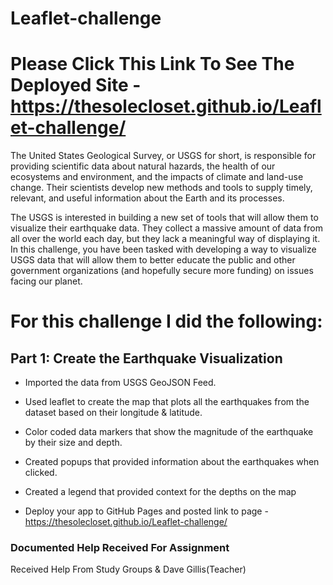 # Leaflet-challenge

# Please Click This Link To See The Deployed Site - https://thesolecloset.github.io/Leaflet-challenge/ 

The United States Geological Survey, or USGS for short, is responsible for providing scientific data about natural hazards, the health of our ecosystems and environment, and the impacts of climate and land-use change. Their scientists develop new methods and tools to supply timely, relevant, and useful information about the Earth and its processes.

The USGS is interested in building a new set of tools that will allow them to visualize their earthquake data. They collect a massive amount of data from all over the world each day, but they lack a meaningful way of displaying it. In this challenge, you have been tasked with developing a way to visualize USGS data that will allow them to better educate the public and other government organizations (and hopefully secure more funding) on issues facing our planet.


# For this challenge I did the following:

## Part 1: Create the Earthquake Visualization

* Imported the data from USGS GeoJSON Feed.
* Used leaflet to create the map that plots all the earthquakes from the dataset based on their longitude & latitude.
* Color coded data markers that show the magnitude of the earthquake by their size and depth.
* Created popups that provided information about the earthquakes when clicked.
* Created a legend that provided context for the depths on the map


* Deploy your app to GitHub Pages and posted link to page - https://thesolecloset.github.io/Leaflet-challenge/

### Documented Help Received For Assignment
Received Help From Study Groups & Dave Gillis(Teacher)
